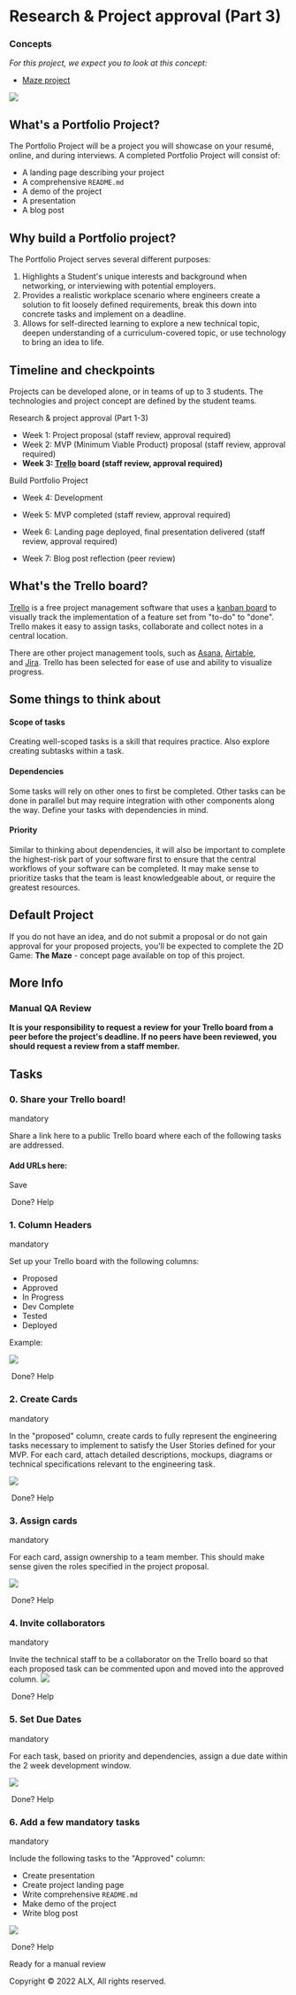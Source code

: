 Research & Project approval (Part 3)
====================================

### Concepts

*For this project, we expect you to look at this concept:*

-   [Maze project](https://alx-intranet.hbtn.io/concepts/133)

![](https://s3.amazonaws.com/alx-intranet.hbtn.io/uploads/medias/2019/9/4391d31c6a8e594e3655.png?X-Amz-Algorithm=AWS4-HMAC-SHA256&X-Amz-Credential=AKIARDDGGGOUSBVO6H7D%2F20220615%2Fus-east-1%2Fs3%2Faws4_request&X-Amz-Date=20220615T055641Z&X-Amz-Expires=86400&X-Amz-SignedHeaders=host&X-Amz-Signature=947b50074a3e6b51d4f14856c0dc9e3ee8cc8792d24fc4c235a32e05a9a43ee4)

What's a Portfolio Project?
---------------------------

The Portfolio Project will be a project you will showcase on your resumé, online, and during interviews. A completed Portfolio Project will consist of:

-   A landing page describing your project
-   A comprehensive `README.md`
-   A demo of the project
-   A presentation
-   A blog post

Why build a Portfolio project?
------------------------------

The Portfolio Project serves several different purposes:

1.  Highlights a Student's unique interests and background when networking, or interviewing with potential employers.
2.  Provides a realistic workplace scenario where engineers create a solution to fit loosely defined requirements, break this down into concrete tasks and implement on a deadline.
3.  Allows for self-directed learning to explore a new technical topic, deepen understanding of a curriculum-covered topic, or use technology to bring an idea to life.

Timeline and checkpoints
------------------------

Projects can be developed alone, or in teams of up to 3 students. The technologies and project concept are defined by the student teams.

Research & project approval (Part 1-3)

-   Week 1: Project proposal (staff review, approval required)
-   Week 2: MVP (Minimum Viable Product) proposal (staff review, approval required)
-   **Week 3: [Trello](https://alx-intranet.hbtn.io/rltoken/nHPXY_uuCJ8h-diK1DoyJw "Trello") board (staff review, approval required)**

Build Portfolio Project

-   Week 4: Development
-   Week 5: MVP completed (staff review, approval required)
-   Week 6: Landing page deployed, final presentation delivered (staff review, approval required)

-   Week 7: Blog post reflection (peer review)

What's the Trello board?
------------------------

[Trello](https://alx-intranet.hbtn.io/rltoken/nHPXY_uuCJ8h-diK1DoyJw "Trello") is a free project management software that uses a [kanban board](https://alx-intranet.hbtn.io/rltoken/WBoV3Vg98rcrkt2AIa524w "kanban board") to visually track the implementation of a feature set from "to-do" to "done". Trello makes it easy to assign tasks, collaborate and collect notes in a central location.

There are other project management tools, such as [Asana](https://alx-intranet.hbtn.io/rltoken/P1burLc5BzjO5Ov31wNVNw "Asana"), [Airtable](https://alx-intranet.hbtn.io/rltoken/Q8gCI02YehO3Z_vWdDvllg "Airtable"), and [Jira](https://alx-intranet.hbtn.io/rltoken/Vx-2zvCZYFhArPb1v4X7aQ "Jira"). Trello has been selected for ease of use and ability to visualize progress.

Some things to think about
--------------------------

#### Scope of tasks

Creating well-scoped tasks is a skill that requires practice. Also explore creating subtasks within a task.

#### Dependencies

Some tasks will rely on other ones to first be completed. Other tasks can be done in parallel but may require integration with other components along the way. Define your tasks with dependencies in mind.

#### Priority

Similar to thinking about dependencies, it will also be important to complete the highest-risk part of your software first to ensure that the central workflows of your software can be completed. It may make sense to prioritize tasks that the team is least knowledgeable about, or require the greatest resources.

Default Project
---------------

If you do not have an idea, and do not submit a proposal or do not gain approval for your proposed projects, you'll be expected to complete the 2D Game: **The Maze** - concept page available on top of this project.

More Info
---------

### Manual QA Review

**It is your responsibility to request a review for your Trello board from a peer before the project's deadline. If no peers have been reviewed, you should request a review from a staff member.**

Tasks
-----

### 0\. Share your Trello board!

mandatory

Share a link here to a public Trello board where each of the following tasks are addressed.

#### Add URLs here:

Save

 Done? Help

### 1\. Column Headers

mandatory

Set up your Trello board with the following columns:

-   Proposed
-   Approved
-   In Progress
-   Dev Complete
-   Tested
-   Deployed

Example:

![](https://s3.amazonaws.com/alx-intranet.hbtn.io/uploads/medias/2020/2/b56ae0e3c81d9bde6e3d.png?X-Amz-Algorithm=AWS4-HMAC-SHA256&X-Amz-Credential=AKIARDDGGGOUSBVO6H7D%2F20220615%2Fus-east-1%2Fs3%2Faws4_request&X-Amz-Date=20220615T055641Z&X-Amz-Expires=86400&X-Amz-SignedHeaders=host&X-Amz-Signature=4be3dd4249d3e9775ec6fb9af3da111b081d6638fc3eeca4ae683b787b1f86f6)

 Done? Help

### 2\. Create Cards

mandatory

In the "proposed" column, create cards to fully represent the engineering tasks necessary to implement to satisfy the User Stories defined for your MVP. For each card, attach detailed descriptions, mockups, diagrams or technical specifications relevant to the engineering task.

![](https://assets.holbertonschool.com/media_images/files/000/001/207/original/Screen_Shot_2020-02-24_at_2.27.20_PM.png)

 Done? Help

### 3\. Assign cards

mandatory

For each card, assign ownership to a team member. This should make sense given the roles specified in the project proposal.

![](https://s3.amazonaws.com/alx-intranet.hbtn.io/uploads/medias/2020/2/a123dd5c58ce29248625.png?X-Amz-Algorithm=AWS4-HMAC-SHA256&X-Amz-Credential=AKIARDDGGGOUSBVO6H7D%2F20220615%2Fus-east-1%2Fs3%2Faws4_request&X-Amz-Date=20220615T055641Z&X-Amz-Expires=86400&X-Amz-SignedHeaders=host&X-Amz-Signature=904a0a86cded7a0f1612a679991ed711f20bab0ac85a7f6e1adb787891d6e46f)

 Done? Help

### 4\. Invite collaborators

mandatory

Invite the technical staff to be a collaborator on the Trello board so that each proposed task can be commented upon and moved into the approved column. ![](https://s3.amazonaws.com/alx-intranet.hbtn.io/uploads/medias/2020/2/41179d465bb319c1ff3b.png?X-Amz-Algorithm=AWS4-HMAC-SHA256&X-Amz-Credential=AKIARDDGGGOUSBVO6H7D%2F20220615%2Fus-east-1%2Fs3%2Faws4_request&X-Amz-Date=20220615T055641Z&X-Amz-Expires=86400&X-Amz-SignedHeaders=host&X-Amz-Signature=f478d90ae96ee7642ca8b962bf0b9e98edd3e56df78417869f77c58c8413321c)

 Done? Help

### 5\. Set Due Dates

mandatory

For each task, based on priority and dependencies, assign a due date within the 2 week development window.

![](https://s3.amazonaws.com/alx-intranet.hbtn.io/uploads/medias/2020/2/42354323a2437e1cd239.png?X-Amz-Algorithm=AWS4-HMAC-SHA256&X-Amz-Credential=AKIARDDGGGOUSBVO6H7D%2F20220615%2Fus-east-1%2Fs3%2Faws4_request&X-Amz-Date=20220615T055641Z&X-Amz-Expires=86400&X-Amz-SignedHeaders=host&X-Amz-Signature=096b4ecdac801a41eb4de4de2f35d2866038d11eb205b49863a7f5fd6abd96a5)

 Done? Help

### 6\. Add a few mandatory tasks

mandatory

Include the following tasks to the "Approved" column:

-   Create presentation
-   Create project landing page
-   Write comprehensive `README.md`
-   Make demo of the project
-   Write blog post

![](https://s3.amazonaws.com/alx-intranet.hbtn.io/uploads/medias/2020/2/e9ab6911846f21f1e8ff.png?X-Amz-Algorithm=AWS4-HMAC-SHA256&X-Amz-Credential=AKIARDDGGGOUSBVO6H7D%2F20220615%2Fus-east-1%2Fs3%2Faws4_request&X-Amz-Date=20220615T055641Z&X-Amz-Expires=86400&X-Amz-SignedHeaders=host&X-Amz-Signature=a818e0a1545ac412971b3dfaad29aa3f7a6ab46a00a856340476b7b5611cacf6)

 Done? Help

Ready for a manual review

Copyright © 2022 ALX, All rights reserved.
